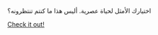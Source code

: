اختيارك الأمثل لحياة عصرية. أليس هذا ما كنتم تنتظرونه؟

[Check it out!](https://www.facebook.com/share/17TW2PL6Tj/)